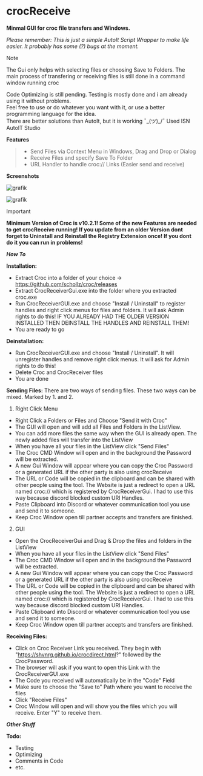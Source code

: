 # crocReceive 
**Minmal GUI for croc file transfers and Windows.**

*Please remember: This is just a simple AutoIt Script Wrapper to make life easier. It probably has some (?) bugs at the moment.*  

> [!NOTE]
> The Gui only helps with selecting files or choosing Save to Folders.
> The main process of transfering or receiving files is still done in a command window running croc

Code Optimizing is still pending. Testing is mostly done and i am already using it without problems.  
Feel free to use or do whatever you want with it, or use a better programming language for the idea.  
There are better solutions than AutoIt, but it is working ¯\_(ツ)_/¯ Used ISN AutoIT Studio  

**Features**  
> - Send Files via Context Menu in Windows, Drag and Drop or Dialog  
> - Receive Files and specify Save To Folder  
> - URL Handler to handle croc:// Links (Easier send and receive)  

**Screenshots** 

![grafik](https://github.com/user-attachments/assets/91819d09-a09e-46b4-a688-a9612a0cc6dd)

![grafik](https://github.com/user-attachments/assets/8989b32e-e311-4802-863e-232f75d913c7)




> [!IMPORTANT]
> **Minimum Version of Croc is v10.2.1! Some of the new Features are needed to get crocReceive running!
> If you update from an older Version dont forget to Uninstall and Reinstall the Registry Extension once! If you dont do it you can run in problems!**

***How To***

**Installation:**
- Extract Croc into a folder of your choice -> https://github.com/schollz/croc/releases
- Extract CrocReceiverGui.exe into the folder where you extracted croc.exe 
- Run CrocReceiverGUI.exe and choose "Install / Uninstall" to register handles and right click menus for files and folders. It will ask Admin rights to do this!
  IF YOU ALREADY HAD THE OLDER VERSION INSTALLED THEN DEINSTALL THE HANDLES AND REINSTALL THEM!
- You are ready to go

**Deinstallation:**
- Run CrocReceiverGUI.exe and choose "Install / Uninstall". It will unregister handles and remove right click menus. It will ask for Admin rights to do this! 
- Delete Croc and CrocReceiver files
- You are done

**Sending Files:**
There are two ways of sending files. These two ways can be mixed. Marked by 1. and 2. 

1. Right Click Menu
- Right Click a Folders or Files and Choose "Send it with Croc"
- The GUI will open and will add all Files and Folders in the ListView.
- You can add more files the same way when the GUI is already open. The newly added files will transfer into the ListView
- When you have all your files in the ListView click "Send Files"
- The Croc CMD Window will open and in the background the Password will be extracted.
- A new Gui Window will appear where you can copy the Croc Password or a generated URL if the other party is also using crocReceive
- The URL or Code will be copied in the clipboard and can be shared with other people using the tool.
  The Website is just a redirect to open a URL named croc:// which is registered by CrocReceiverGui. I had to use this way because discord blocked custom URI Handles.
- Paste Clipboard into Discord or whatever communication tool you use and send it to someone.
- Keep Croc Window open till partner accepts and transfers are finished.

2. GUI
- Open the CrocReceiverGui and Drag & Drop the files and folders in the ListView
- When you have all your files in the ListView click "Send Files"
- The Croc CMD Window will open and in the background the Password will be extracted.
- A new Gui Window will appear where you can copy the Croc Password or a generated URL if the other party is also using crocReceive
- The URL or Code will be copied in the clipboard and can be shared with other people using the tool.
  The Website is just a redirect to open a URL named croc:// which is registered by CrocReceiverGui. I had to use this way because discord blocked custom URI Handles.
- Paste Clipboard into Discord or whatever communication tool you use and send it to someone.
- Keep Croc Window open till partner accepts and transfers are finished.

**Receiving Files:**
- Click on Croc Receiver Link you received. They begin with "https://shvnrg.github.io/crocdirect.html?" followed by the CrocPassword.
- The browser will ask if you want to open this Link with the CrocReceiverGUI.exe
- The Code you received will automatically be in the "Code" Field
- Make sure to choose the "Save to" Path where you want to receive the files
- Click "Receive Files"
- Croc Window will open and will show you the files which you will receive. Enter "Y" to receive them.

***Other Stuff***

**Todo:**
- Testing
- Optimizing
- Comments in Code
- etc.
